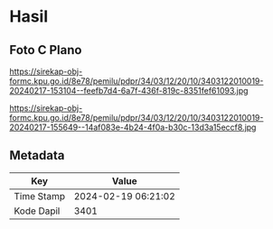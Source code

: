 # Hasil

## Foto C Plano

https://sirekap-obj-formc.kpu.go.id/8e78/pemilu/pdpr/34/03/12/20/10/3403122010019-20240217-153104--feefb7d4-6a7f-436f-819c-8351fef61093.jpg

https://sirekap-obj-formc.kpu.go.id/8e78/pemilu/pdpr/34/03/12/20/10/3403122010019-20240217-155649--14af083e-4b24-4f0a-b30c-13d3a15eccf8.jpg


## Metadata

| Key        | Value               |
| ---------- | ------------------- |
| Time Stamp | 2024-02-19 06:21:02 |
| Kode Dapil | 3401                |



